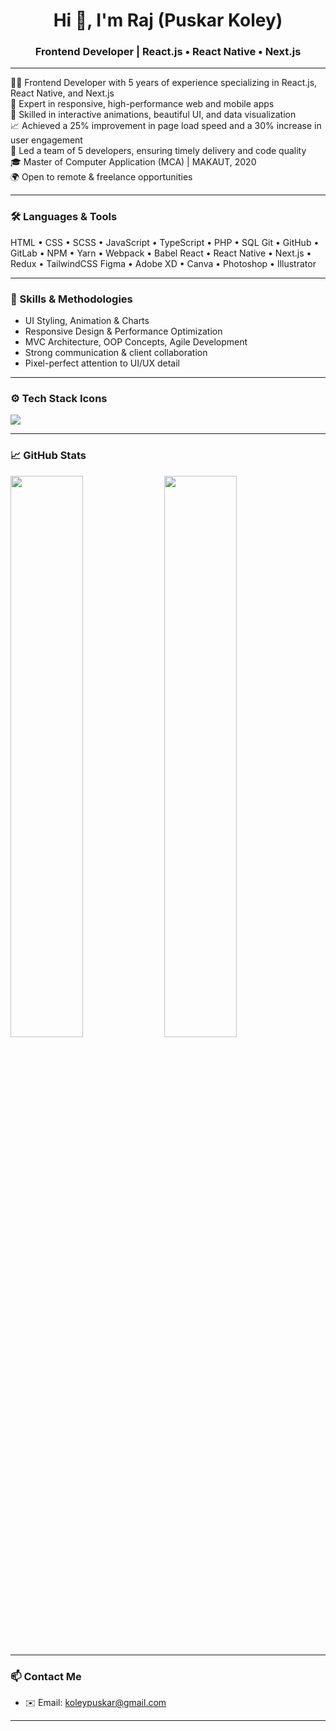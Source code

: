 <h1 align="center">Hi 👋, I'm Raj (Puskar Koley)</h1>
<h3 align="center">Frontend Developer | React.js • React Native • Next.js</h3>

---

👨‍💻 Frontend Developer with 5 years of experience specializing in React.js, React Native, and Next.js  
📱 Expert in responsive, high-performance web and mobile apps  
🎨 Skilled in interactive animations, beautiful UI, and data visualization  
📈 Achieved a 25% improvement in page load speed and a 30% increase in user engagement  
👥 Led a team of 5 developers, ensuring timely delivery and code quality  
🎓 Master of Computer Application (MCA) | MAKAUT, 2020  
🌍 Open to remote & freelance opportunities  

---

### 🛠️ Languages & Tools

HTML • CSS • SCSS • JavaScript • TypeScript • PHP • SQL
Git • GitHub • GitLab • NPM • Yarn • Webpack • Babel
React • React Native • Next.js • Redux • TailwindCSS
Figma • Adobe XD • Canva • Photoshop • Illustrator


---

### 🎨 Skills & Methodologies

- UI Styling, Animation & Charts  
- Responsive Design & Performance Optimization  
- MVC Architecture, OOP Concepts, Agile Development  
- Strong communication & client collaboration  
- Pixel-perfect attention to UI/UX detail

---

### ⚙️ Tech Stack Icons

<p align="left">
  <img src="https://skillicons.dev/icons?i=html,css,scss,js,ts,php,mysql,react,nextjs,redux,tailwind,git,github,webpack,babel,figma,photoshop,illustrator" />
</p>

---

### 📈 GitHub Stats

<p align="left">
  <img src="https://github-readme-stats.vercel.app/api?username=puskarkoley&show_icons=true&theme=tokyonight" width="48%" />
  <img src="https://github-readme-streak-stats.herokuapp.com/?user=puskarkoley&theme=tokyonight" width="48%" />
</p>

---

### 📫 Contact Me

- ✉️ Email: koleypuskar@gmail.com

---
